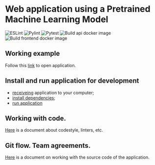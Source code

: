 # Web application using a Pretrained Machine Learning Model
![ESLint](https://github.com/bsa7/pretrained-app/actions/workflows/eslint.yml/badge.svg?branch=develop)
![Pylint](https://github.com/bsa7/pretrained-app/actions/workflows/pylint.yml/badge.svg?branch=develop)
![Pytest](https://github.com/bsa7/pretrained-app/actions/workflows/pytest.yml/badge.svg?branch=develop)
![Build api docker image](https://github.com/bsa7/pretrained-app/actions/workflows/api-production-docker-image.yml/badge.svg?branch=develop)
![Build frontend docker image](https://github.com/bsa7/pretrained-app/actions/workflows/frontend-production-docker-image.yml/badge.svg?branch=develop)

## Working example
Follow this [link](https://bsa7-pretrained-app-appmain-lijwxg.streamlitapp.com/) to open application.

## Install and run application for development
  * [receiveing](./docs/develop-app.md#clone-project) application to your computer;
  * [install dependencies](./docs/develop-app.md#a-idprepareenvironmentprepare-environmenta);
  * [run application](./docs/develop-app.md#run-application)

## Working with code.
[Here](./docs/code-style.md) is a document about codestyle, linters, etc.

## Git flow. Team agreements.
[Here](./docs/git-flow.md) is a document on working with the source code of the application.
